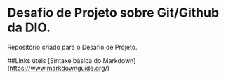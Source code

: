# Desafio de Projeto sobre Git/Github da DIO.
Repositório criado para o Desafio de Projeto.

##Links úteis
[Sintaxe básica do Markdown] (https://www.markdownguide.org/)
